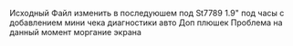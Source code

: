 Исходный Файл изменить в последуюшем под St7789 1.9" под часы с добавлением мини чека  диагностики авто
Доп плюшек Проблема на данный момент моргание экрана 
